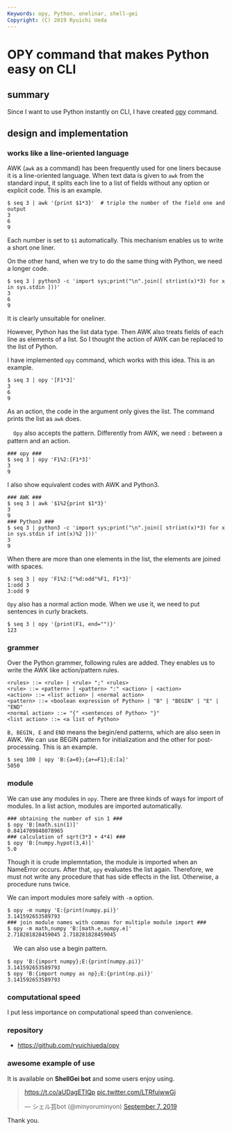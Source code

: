 ```yaml
---
Keywords: opy, Python, onelinar, shell-gei
Copyright: (C) 2019 Ryuichi Ueda
---
```


# OPY command that makes Python easy on CLI

## summary

Since I want to use Python instantly on CLI, I have created [opy](https://github.com/ryuichiueda/opy) command.

## design and implementation

### works like a line-oriented language

  AWK (`awk` as a command) has been frequently used for one liners because it is a line-oriented language. When text data is given to `awk` from the standard input, it splits each line to a list of fields without any option or explicit code. This is an example. 


```
$ seq 3 | awk '{print $1*3}'  # triple the number of the field one and output
3
6
9
```

Each number is set to `$1` automatically. This mechanism enables us to write a short one liner. 

  On the other hand, when we try to do the same thing with Python, we need a longer code. 

```
$ seq 3 | python3 -c 'import sys;print("\n".join([ str(int(x)*3) for x in sys.stdin ]))'
3
6
9
```

It is clearly unsuitable for oneliner. 

  However, Python has the list data type. Then AWK also treats fields of each line as elements of a list. So I thought the action of AWK can be replaced to the list of Python.

  I have implemented `opy` command, which works with this idea. This is an example.

```
$ seq 3 | opy '[F1*3]'
3
6
9
```

As an action, the code in the argument only gives the list. The command prints the list as `awk` does. 


　`Opy` also accepts the pattern. Differently from AWK, we need `:` between a pattern and an action.

```
### opy ###
$ seq 3 | opy 'F1%2:[F1*3]'
3
9
```

I also show equivalent codes with AWK and Python3. 

```
### AWK ###
$ seq 3 | awk '$1%2{print $1*3}'
3
9
### Python3 ###
$ seq 3 | python3 -c 'import sys;print("\n".join([ str(int(x)*3) for x in sys.stdin if int(x)%2 ]))'
3
9
```

When there are more than one elements in the list, the elements are joined with spaces.

```
$ seq 3 | opy 'F1%2:["%d:odd"%F1, F1*3]'
1:odd 3
3:odd 9
```

  `Opy` also has a normal action mode. When we use it, we need to put sentences in curly brackets. 


```
$ seq 3 | opy '{print(F1, end="")}'
123
```


### grammer

  Over the Python grammer, following rules are added. They enables us to write the AWK like action/pattern rules. 

```
<rules> ::= <rule> | <rule> ";" <rules>
<rule> ::= <pattern> | <pattern> ":" <action> | <action>
<action> ::= <list action> | <normal action>
<pattern> ::= <boolean expression of Python> | "B" | "BEGIN" | "E" | "END" 
<normal action> ::= "{" <sentences of Python> "}"
<list action> ::= <a list of Python>
```

  `B, BEGIN, E` and `END` means the begin/end patterns, which are also seen in AWK. We can use BEGIN pattern for initialization and the other for post-processing. This is an example. 


```
$ seq 100 | opy 'B:{a=0};{a+=F1};E:[a]'
5050
```

### module

  We can use any modules in `opy`. There are three kinds of ways for import of modules. In a list action, modules are imported automatically. 

```
### obtaining the number of sin 1 ###
$ opy 'B:[math.sin(1)]'
0.8414709848078965
### calculation of sqrt(3*3 + 4*4) ###
$ opy 'B:[numpy.hypot(3,4)]'
5.0
```

Though it is crude implemntation, the module is imported when an NameError occurs. After that, `opy` evaluates the list again. Therefore, we must not write any procedure that has side effects in the list. Otherwise, a procedure runs twice. 

  We can import modules more safely with `-m` option.

```
$ opy -m numpy 'E:{print(numpy.pi)}'
3.141592653589793
### join module names with commas for multiple module import ###
$ opy -m math,numpy 'B:[math.e,numpy.e]'
2.718281828459045 2.718281828459045
```

　We can also use a begin pattern.

```
$ opy 'B:{import numpy};E:{print(numpy.pi)}'
3.141592653589793
$ opy 'B:{import numpy as np};E:{print(np.pi)}'
3.141592653589793
```

### computational speed

  I put less importance on computational speed than convenience.


### repository

* https://github.com/ryuichiueda/opy

### awesome example of use

  It is available on **ShellGei bot** and some users enjoy using. 

<blockquote class="twitter-tweet" data-partner="tweetdeck"><p lang="und" dir="ltr"><a href="https://t.co/aUDagETIQp">https://t.co/aUDagETIQp</a> <a href="https://t.co/LTRfujwwGj">pic.twitter.com/LTRfujwwGj</a></p>&mdash; シェル芸bot (@minyoruminyon) <a href="https://twitter.com/minyoruminyon/status/1170481756803223552?ref_src=twsrc%5Etfw">September 7, 2019</a></blockquote>
<script async src="https://platform.twitter.com/widgets.js" charset="utf-8"></script>



Thank you. 
